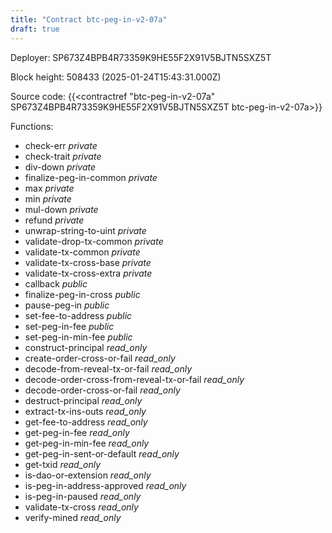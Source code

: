 ```yaml
---
title: "Contract btc-peg-in-v2-07a"
draft: true
---
```

Deployer: SP673Z4BPB4R73359K9HE55F2X91V5BJTN5SXZ5T


 



Block height: 508433 (2025-01-24T15:43:31.000Z)

Source code: {{<contractref "btc-peg-in-v2-07a" SP673Z4BPB4R73359K9HE55F2X91V5BJTN5SXZ5T btc-peg-in-v2-07a>}}

Functions:

* check-err _private_
* check-trait _private_
* div-down _private_
* finalize-peg-in-common _private_
* max _private_
* min _private_
* mul-down _private_
* refund _private_
* unwrap-string-to-uint _private_
* validate-drop-tx-common _private_
* validate-tx-common _private_
* validate-tx-cross-base _private_
* validate-tx-cross-extra _private_
* callback _public_
* finalize-peg-in-cross _public_
* pause-peg-in _public_
* set-fee-to-address _public_
* set-peg-in-fee _public_
* set-peg-in-min-fee _public_
* construct-principal _read_only_
* create-order-cross-or-fail _read_only_
* decode-from-reveal-tx-or-fail _read_only_
* decode-order-cross-from-reveal-tx-or-fail _read_only_
* decode-order-cross-or-fail _read_only_
* destruct-principal _read_only_
* extract-tx-ins-outs _read_only_
* get-fee-to-address _read_only_
* get-peg-in-fee _read_only_
* get-peg-in-min-fee _read_only_
* get-peg-in-sent-or-default _read_only_
* get-txid _read_only_
* is-dao-or-extension _read_only_
* is-peg-in-address-approved _read_only_
* is-peg-in-paused _read_only_
* validate-tx-cross _read_only_
* verify-mined _read_only_
